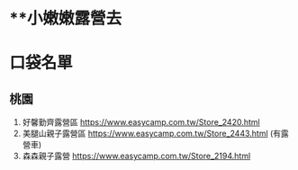 # **小嫩嫩露營去

 

# 口袋名單

## 桃園

1. 好馨勤齊露營區 https://www.easycamp.com.tw/Store_2420.html
2. 美腿山親子露營區  https://www.easycamp.com.tw/Store_2443.html
   (有露營車)
3.  森森親子露營  https://www.easycamp.com.tw/Store_2194.html